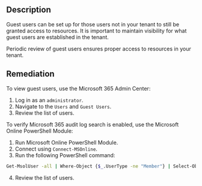 ## Description

Guest users can be set up for those users not in your tenant to still be granted access to resources. It is important to maintain visibility for what guest users are established in the tenant.

Periodic review of guest users ensures proper access to resources in your tenant.

## Remediation

To view guest users, use the Microsoft 365 Admin Center:

1. Log in as an `administrator`.
2. Navigate to the `Users` and `Guest Users`.
3. Review the list of users.

To verify Microsoft 365 audit log search is enabled, use the Microsoft Online PowerShell Module:

1. Run Microsoft Online PowerShell Module.
2. Connect using `Connect-MSOnline`.
3. Run the following PowerShell command:

```bash
Get-MsolUser -all | Where-Object {$_.UserType -ne "Member"} | Select-Object UserPrincipalName, UserType, CreatedDate
```

4. Review the list of users.
